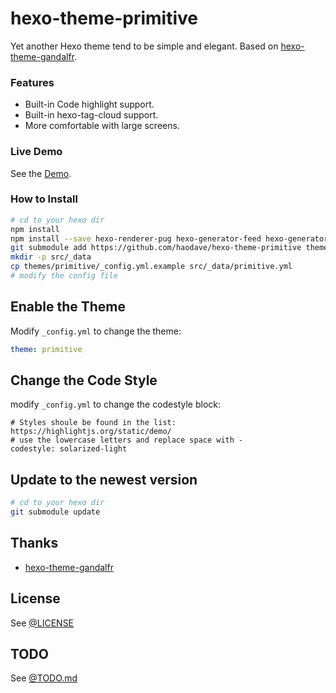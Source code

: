 # hexo-theme-primitive

Yet another Hexo theme tend to be simple and elegant. Based on [hexo-theme-gandalfr](https://github.com/D0n9X1n/hexo-theme-gandalfr).

### Features

- Built-in Code highlight support.
- Built-in hexo-tag-cloud support.
- More comfortable with large screens.

### Live Demo

See the [Demo](https://davedream.me).

### How to Install

```bash
# cd to your hexo dir
npm install
npm install --save hexo-renderer-pug hexo-generator-feed hexo-generator-sitemap hexo-browsersync hexo-generator-archive hexo-tag-cloud
git submodule add https://github.com/haodave/hexo-theme-primitive themes/primitive
mkdir -p src/_data
cp themes/primitive/_config.yml.example src/_data/primitive.yml
# modify the config file
```

## Enable the Theme

Modify `_config.yml` to change the theme:

```yaml
theme: primitive
```

## Change the Code Style

modify `_config.yml` to change the codestyle block:

```
# Styles shoule be found in the list: https://highlightjs.org/static/demo/
# use the lowercase letters and replace space with -
codestyle: solarized-light
```

## Update to the newest version

```bash
# cd to your hexo dir
git submodule update
```

## Thanks

- [hexo-theme-gandalfr](https://github.com/MikeCoder/hexo-theme-gandalfr)

## License

See [@LICENSE](./LICENSE)

## TODO

See [@TODO.md](./TODO.md)
